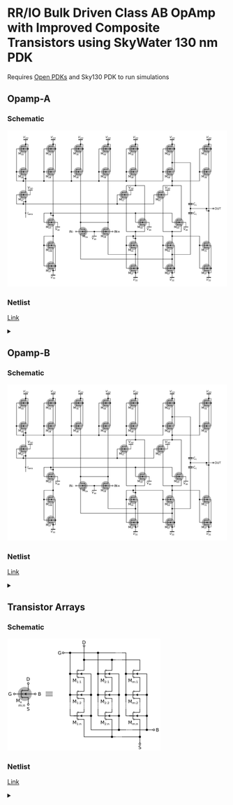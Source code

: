 # RR/IO Bulk Driven Class AB OpAmp with Improved Composite Transistors using SkyWater 130 nm PDK

Requires [Open PDKs](https://github.com/RTimothyEdwards/open_pdks) and Sky130 PDK to run simulations

## Opamp-A

### Schematic
![alt Opamp-A schematic](https://github.com/lhrodovalho/AICSP2022RAIL/blob/main/lib/amp/images/opampa.png)

### Netlist

[Link](https://github.com/lhrodovalho/AICSP2022RAIL/blob/main/lib/amp/ngspice/ampa.spice)

<details> <summary></summary>
  
```
* Operational amplifier A

.subckt ampa im ip o ib vdd vss 

x1nb ib  ib  dn1 vss n2_2
x1na dn1 ib  vss vss n1_4

x2pa dp2 gpa vdd vdd p1_4
x2pb gpa gpa dp2 vdd p2_2
x2pc gpb gpb gpa vdd p1_4
x2pd gpb gpb gpa vdd p1_4
x2nb gpb ib  dn2 vss n2_2
x2na dn2 ib  vss vss n1_4

x3pa dp3 gpa vdd vdd p1_4
x3pb gnb gpa dp3 vdd p2_2
x3nd gnb gnb gna vss n1_4
x3nc gnb gnb gna vss n1_4
x3nb gna gna dn3 vss n2_2
x3na dn3 gna vss vss n1_4

x4pa dp4 gpa vdd vdd p1_4
x4pb x   gpa dp4 vdd p2_2
x4pc yl  vss x   im  p4_1
x4nb kl  kl  yl  vss n2_2
x4na yl  kl  vss vss n1_4

x5pa dp5 gpa vdd vdd p1_4
x5pb x   gpa dp5 vdd p2_2
x5pc yr  vss x   ip  p4_1
x5nb kr  kl  yr  vss n2_2
x5na yr  kl  vss vss n1_4

x6pa dp6 gpa vdd vdd p1_4
x6pb jl  gpa dp6 vdd p2_2
x6pc kl  gpb jl  vdd p1_4
x6nc jl  gnb kl  vss n1_4
x6nb kl  kl  yl  vss n2_2
x6na yl  kl  vss vss n1_4

x7pa dp7 gpa vdd vdd p1_4
x7pb jr  gpa dp7 vdd p2_2
x7pc kr  gpb jr  vdd p1_4
x7nc jr  gnb kr  vss n1_4
x7nb kr  kl  yr  vss n2_2
x7na yr  kl  vss vss n1_4

x8pa dp8 jr  vdd vdd p2_2
x8pb o   jr  dp8 vdd p4_1
x8nb o   kr  dn8 vss n4_1
x8na dn8 kr  vss vss n2_2

cj o jr 0.8p
ck o kr 0.8p

.ends
```
</details>

## Opamp-B

### Schematic
![alt Opamp-B schematic](https://github.com/lhrodovalho/AICSP2022RAIL/blob/main/lib/amp/images/opampb.png)

### Netlist

[Link](https://github.com/lhrodovalho/AICSP2022RAIL/blob/main/lib/amp/ngspice/ampb.spice)

<details> <summary></summary>
  
```
* Operational amplifier B

.subckt ampb im ip o ib vdd vss 

x1nb ib  ib  dn1 vss n2_2
x1na dn1 ib  vss vss n1_4

x2pa dp2 gpa vdd vdd p1_4
x2pb gpa gpa dp2 bpa p2_2
x2pc gpb gpb gpa vdd p1_4
x2pd gpb gpb gpa vdd p1_4
x2nb gpb ib  dn2 vss n2_2
x2na dn2 ib  vss vss n1_4

x3pa dp3 gpa vdd vdd p1_4
x3pb gnb gpa dp3 bpa p2_2
x3nd gnb gnb gna vss n1_4
x3nc gnb gnb gna vss n1_4
x3nb gna gna dn3 bna n2_2
x3na dn3 gna vss vss n1_4

x4pa dp4 gpa vdd vdd p1_4
x4pb x   gpa dp4 bpa p2_2
x4pc yl  vss x   im  p4_1
x4nb kl  kl  yl  bna n2_2
x4na yl  kl  vss vss n1_4

x5pa dp5 gpa vdd vdd p1_4
x5pb x   gpa dp5 bp  p2_2
x5pc yr  vss x   ip  p4_1
x5nb kr  kl  yr  bn  n2_2
x5na yr  kl  vss vss n1_4

x6pa dp6 gpa vdd vdd p1_4
x6pb jl  gpa dp6 bpa p2_2
x6pc kl  gpb jl  vdd p1_4
x6nc jl  gnb kl  vss n1_4
x6nb kl  kl  yl  bna n2_2
x6na yl  kl  vss vss n1_4

x7pa dp7 gpa vdd vdd p1_4
x7pb jr  gpa dp7 bpa p2_2
x7pc kr  gpb jr  vdd p1_4
x7nc jr  gnb kr  vss n1_4
x7nb kr  kl  yr  bna n2_2
x7na yr  kl  vss vss n1_4

x8pa dp8 jr  vdd vdd p2_2
x8pb o   jr  dp8 bpb p4_1
x8nb o   kr  dn8 bnb n4_1
x8na dn8 kr  vss vss n2_2

x9pa gpa gpa bpa bpa p4_1
x9na gna gna bna bna n4_1

x9pb gpa gpa bpb bpb p4_1
x9nb gna gna bnb bnb n4_1

cbp bp vdd 1p
cbn bn vss 1p

cj o jr 0.75p
ck o kr 0.75p

.ends
```
</details>

## Transistor Arrays

### Schematic

![alt Array schematic](https://github.com/lhrodovalho/AICSP2022RAIL/blob/main/lib/amp/images/array.png)

### Netlist

[Link](https://github.com/lhrodovalho/AICSP2022RAIL/blob/main/lib/amp/ngspice/array.spice)

<details> <summary></summary>

```
* array

.subckt n1_1 D G S B
X0 D G X B sky130_fd_pr__nfet_g5v0d10v5 ad=7e+11p pd=4.7e+06u as=7e+11p ps=4.7e+06u w=2.0 l=0.5 m=4
X1 X G S B sky130_fd_pr__nfet_g5v0d10v5 ad=7e+11p pd=4.7e+06u as=7e+11p ps=4.7e+06u w=2.0 l=0.5 m=4
.ends

.subckt n1_2 D G S B
XD D G X B n1_1
XS X G S B n1_1
.ends

.subckt n2_1 D G S B
XL D G S B n1_1
XR D G S B n1_1
.ends

.subckt n1_4 D G S B
XD D G X B n1_2
XS X G S B n1_2
.ends

.subckt n2_2 D G S B
XL D G S B n1_2
XR D G S B n1_2
.ends

.subckt n4_1 D G S B
XL D G S B n2_1
XR D G S B n2_1
.ends

.subckt p1_1 D G S B
X0 D G S B sky130_fd_pr__pfet_g5v0d10v5 ad=7e+11p pd=4.7e+06u as=7e+11p ps=4.7e+06u w=2.0 l=0.5 m=8
.ends

.subckt p1_2 D G S B
XD D G X B p1_1
XS X G S B p1_1
.ends

.subckt p2_1 D G S B
XL D G S B p1_1
XR D G S B p1_1
.ends

.subckt p1_4 D G S B
XD D G X B p1_2
XS X G S B p1_2
.ends

.subckt p2_2 D G S B
XL D G S B p1_2
XR D G S B p1_2
.ends

.subckt p4_1 D G S B
XL D G S B p2_1
XR D G S B p2_1
.ends

```
